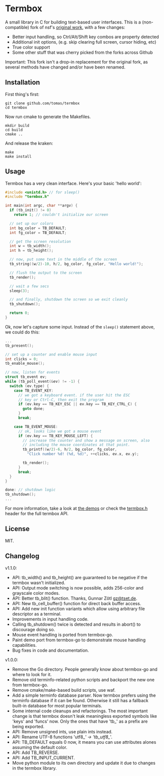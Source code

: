 # Termbox

A small library in C for building text-based user interfaces. This is a (non-compatible) fork of nsf's [original work](https://github.com/nsf/termbox), with a few changes:

 - Better input handling, so Ctrl/Alt/Shift key combos are property detected
 - Additional init options, (e.g. skip clearing full screen, cursor hiding, etc)
 - True color support
 - Some other stuff that was cherry picked from the forks across Github

Important: This fork isn't a drop-in replacement for the original fork, as several methods have changed and/or have been renamed.

## Installation

First thing's first:

    git clone github.com/tomas/termbox
    cd termbox

Now run cmake to generate the Makefiles.

    mkdir build
    cd build
    cmake ..

And release the kraken:

    make
    make install

## Usage

Termbox has a very clean interface. Here's your basic 'hello world':

```c
#include <unistd.h> // for sleep()
#include "termbox.h"

int main(int argc, char **argv) {
  if (tb_init() != 0)
    return 1; // couldn't initialize our screen

  // set up our colors
  int bg_color = TB_DEFAULT;
  int fg_color = TB_DEFAULT;

  // get the screen resolution
  int w = tb_width();
  int h = tb_height();

  // now, put some text in the middle of the screen
  tb_string((w/2)-10, h/2, bg_color, fg_color, "Hello world!");

  // flush the output to the screen
  tb_render();

  // wait a few secs
  sleep(3);

  // and finally, shutdown the screen so we exit cleanly
  tb_shutdown();

  return 0;
}
```

Ok, now let's capture some input. Instead of the `sleep()` statement above, we could do this:

```c
...
tb_present();

// set up a counter and enable mouse input
int clicks = 0;
tb_enable_mouse();

// now, listen for events
struct tb_event ev;
while (tb_poll_event(&ev) != -1) {
  switch (ev.type) {
    case TB_EVENT_KEY:
      // we got a keyboard event. if the user hit the ESC
      // key or Ctrl-C, then exit the program
      if (ev.key == TB_KEY_ESC || ev.key == TB_KEY_CTRL_C) {
        goto done;
      }
      break;

    case TB_EVENT_MOUSE:
      // ok, looks like we got a mouse event
      if (ev.key == TB_KEY_MOUSE_LEFT) {
        // increase the counter and show a message on screen, also
        // including the mouse coordinates at that point.
        tb_printf((w/2)-6, h/2, bg_color, fg_color,
          "Click number %d! (%d, %d)", ++clicks, ev.x, ev.y);

        tb_render();
      }
      break;
  }
}

done: // shutdown logic
tb_shutdown();
...
```

For more information, take a look at [the demos](https://github.com/tomas/termbox/tree/master/demos) or check the [termbox.h](https://github.com/tomas/termbox/blob/master/src/termbox.h) header for the full termbox API.

## License

MIT.

## Changelog

v1.1.0:

- API: tb_width() and tb_height() are guaranteed to be negative if the termbox
  wasn't initialized.
- API: Output mode switching is now possible, adds 256-color and grayscale color
  modes.
- API: Better tb_blit() function. Thanks, Gunnar Zötl <gz@tset.de>.
- API: New tb_cell_buffer() function for direct back buffer access.
- API: Add new init function variants which allow using arbitrary file
  descriptor as a terminal.
- Improvements in input handling code.
- Calling tb_shutdown() twice is detected and results in abort() to discourage
  doing so.
- Mouse event handling is ported from termbox-go.
- Paint demo port from termbox-go to demonstrate mouse handling capabilities.
- Bug fixes in code and documentation.

v1.0.0:

- Remove the Go directory. People generally know about termbox-go and where
  to look for it.
- Remove old terminfo-related python scripts and backport the new one from
  termbox-go.
- Remove cmake/make-based build scripts, use waf.
- Add a simple terminfo database parser. Now termbox prefers using the
  terminfo database if it can be found. Otherwise it still has a fallback
  built-in database for most popular terminals.
- Some internal code cleanups and refactorings. The most important change is
  that termbox doesn't leak meaningless exported symbols like 'keys' and
  'funcs' now. Only the ones that have 'tb_' as a prefix are being exported.
- API: Remove unsigned ints, use plain ints instead.
- API: Rename UTF-8 functions 'utf8_*' -> 'tb_utf8_*'.
- API: TB_DEFAULT equals 0 now, it means you can use attributes alones
  assuming the default color.
- API: Add TB_REVERSE.
- API: Add TB_INPUT_CURRENT.
- Move python module to its own directory and update it due to changes in the
  termbox library.
